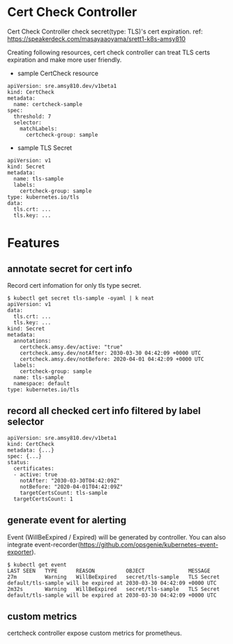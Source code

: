 # Cert Check Controller

Cert Check Controller check secret(type: TLS)'s cert expiration.
ref: https://speakerdeck.com/masayaaoyama/srett1-k8s-amsy810


Creating following resources, cert check controller can treat TLS certs expiration and make more user friendly.

* sample CertCheck resource

```
apiVersion: sre.amsy810.dev/v1beta1
kind: CertCheck
metadata:
  name: certcheck-sample
spec:
  threshold: 7
  selector:
    matchLabels:
      certcheck-group: sample
```

* sample TLS Secret

```
apiVersion: v1
kind: Secret
metadata:
  name: tls-sample
  labels:
    certcheck-group: sample
type: kubernetes.io/tls
data:
  tls.crt: ...
  tls.key: ...
```

# Features

## annotate secret for cert info

Record cert infomation for only tls type secret.


```
$ kubectl get secret tls-sample -oyaml | k neat
apiVersion: v1
data:
  tls.crt: ...
  tls.key: ...
kind: Secret
metadata:
  annotations:
    certcheck.amsy.dev/active: "true"
    certcheck.amsy.dev/notAfter: 2030-03-30 04:42:09 +0000 UTC
    certcheck.amsy.dev/notBefore: 2020-04-01 04:42:09 +0000 UTC
  labels:
    certcheck-group: sample
  name: tls-sample
  namespace: default
type: kubernetes.io/tls
```

## record all checked cert info filtered by label selector

```
apiVersion: sre.amsy810.dev/v1beta1
kind: CertCheck
metadata: {...}
spec: {...}
status:
  certificates:
  - active: true
    notAfter: "2030-03-30T04:42:09Z"
    notBefore: "2020-04-01T04:42:09Z"
    targetCertsCount: tls-sample
  targetCertsCount: 1
```

## generate event for alerting

Event (WillBeExpired / Expired) will be generated by controller. You can also integrate event-recorder(https://github.com/opsgenie/kubernetes-event-exporter).

```
$ kubectl get event
LAST SEEN   TYPE      REASON          OBJECT              MESSAGE
27m         Warning   WillBeExpired   secret/tls-sample   TLS Secret default/tls-sample will be expired at 2030-03-30 04:42:09 +0000 UTC
2m32s       Warning   WillBeExpired   secret/tls-sample   TLS Secret default/tls-sample will be expired at 2030-03-30 04:42:09 +0000 UTC
```

## custom metrics

certcheck controller expose custom metrics for prometheus.

